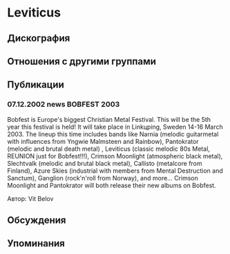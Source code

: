 # Leviticus



## Дискография


## Отношения с другими группами


## Публикации

### 07.12.2002 news BOBFEST 2003

<p>Bobfest is Europe's biggest Christian Metal Festival. This will be the 5th year this festival is held! It will take place in Linkцping, Sweden 14-16 March 2003. The lineup this time includes bands like Narnia (melodic guitarmetal with influences from Yngwie Malmsteen and Rainbow), Pantokrator (melodic and brutal death metal) , Leviticus (classic melodic 80s Metal, REUNION just for Bobfest!!!), Crimson Moonlight (atmospheric black metal), Slechtvalk (melodic and brutal black metal), Callisto (metalcore from Finland), Azure Skies (industrial with members from Mental Destruction and Sanctum), Ganglion (rock'n'roll from Norway), and more... Crimson Moonlight and Pantokrator will both release their new albums on Bobfest.</p>

Автор: Vit Belov


## Обсуждения


## Упоминания


